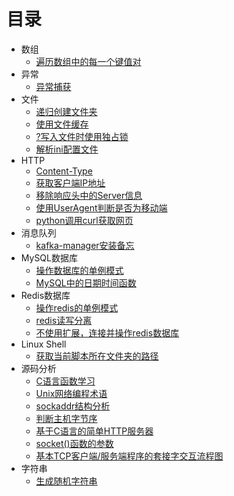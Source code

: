 # 目录

* 数组
  * [遍历数组中的每一个键值对](chapter-array/array-01.md)
* 异常
  * [异常捕获](chapter-exception/exception-01.md)
* 文件
  * [递归创建文件夹](chapter-file/file-01.md)
  * [使用文件缓存](chapter-file/file-02.md)
  * [?写入文件时使用独占锁](chapter-file/file-03.md)
  * [解析ini配置文件](chapter-file/file-04.md)
* HTTP
  * [Content-Type](chapter-http/http-01.md)
  * [获取客户端IP地址](chapter-http/http-02.md)
  * [移除响应头中的Server信息](chapter-http/http-03.md)
  * [使用UserAgent判断是否为移动端](chapter-http/http-04.md)
  * [python调用curl获取网页](chapter-http/http-05.md)
* 消息队列
  * [kafka-manager安装备忘](chapter-message-queue/message-queue-01.md)
* MySQL数据库
  * [操作数据库的单例模式](chapter-mysql/mysql-01.md)
  * [MySQL中的日期时间函数](chapter-mysql/mysql-02.md)
* Redis数据库
  * [操作redis的单例模式](chapter-redis/redis-01.md)
  * [redis读写分离](chapter-redis/redis-02.md)
  * [不使用扩展，连接并操作redis数据库](chapter-redis/redis-03.md)
* Linux Shell
  * [获取当前脚本所在文件夹的路径](chapter-shell/shell-01.md)
* 源码分析
  * [C语言函数学习](chapter-source-code/source-code-01.md)
  * [Unix网络编程术语](chapter-source-code/source-code-02.md)
  * [sockaddr结构分析](chapter-source-code/source-code-03.md)
  * [判断主机字节序](chapter-source-code/source-code-04.md)
  * [基于C语言的简单HTTP服务器](chapter-source-code/source-code-05.md)
  * [socket()函数的参数](chapter-source-code/source-code-06.md)
  * [基本TCP客户端/服务端程序的套接字交互流程图](chapter-source-code/source-code-07.md)
* 字符串
  * [生成随机字符串](chapter-string/string-01.md)

